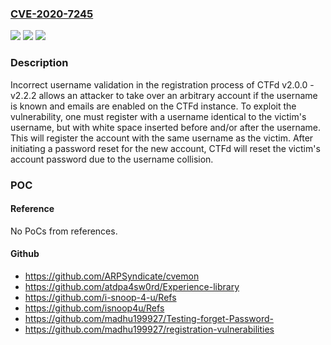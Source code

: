 ### [CVE-2020-7245](https://cve.mitre.org/cgi-bin/cvename.cgi?name=CVE-2020-7245)
![](https://img.shields.io/static/v1?label=Product&message=n%2Fa&color=blue)
![](https://img.shields.io/static/v1?label=Version&message=n%2Fa&color=blue)
![](https://img.shields.io/static/v1?label=Vulnerability&message=n%2Fa&color=brighgreen)

### Description

Incorrect username validation in the registration process of CTFd v2.0.0 - v2.2.2 allows an attacker to take over an arbitrary account if the username is known and emails are enabled on the CTFd instance. To exploit the vulnerability, one must register with a username identical to the victim's username, but with white space inserted before and/or after the username. This will register the account with the same username as the victim. After initiating a password reset for the new account, CTFd will reset the victim's account password due to the username collision.

### POC

#### Reference
No PoCs from references.

#### Github
- https://github.com/ARPSyndicate/cvemon
- https://github.com/atdpa4sw0rd/Experience-library
- https://github.com/i-snoop-4-u/Refs
- https://github.com/isnoop4u/Refs
- https://github.com/madhu199927/Testing-forget-Password-
- https://github.com/madhu199927/registration-vulnerabilities

